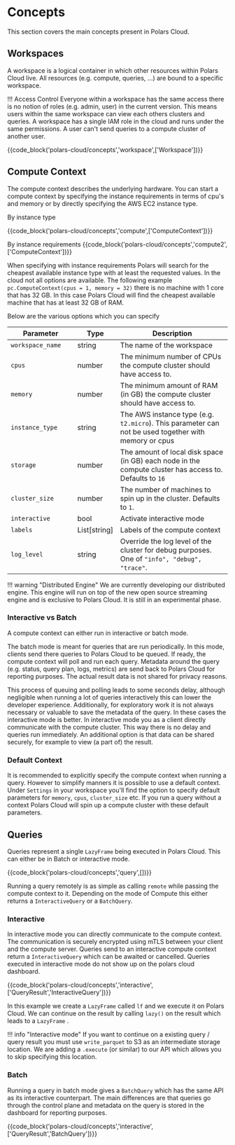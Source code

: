 # Concepts

<!-- TODO: Alphabetic order + table of content -->

This section covers the main concepts present in Polars Cloud.

## Workspaces

A workspace is a logical container in which other resources within Polars Cloud live. All resources
(e.g. compute, queries, ...) are bound to a specific workspace.

!!! Access Control Everyone within a workspace has the same access there is no notion of roles (e.g.
admin, user) in the current version. This means users within the same workspace can view each others
clusters and queries. A workspace has a single IAM role in the cloud and runs under the same
permissions. A user can't send queries to a compute cluster of another user.

{{code_block('polars-cloud/concepts','workspace',['Workspace'])}}

## Compute Context

The compute context describes the underlying hardware. You can start a compute context by specifying
the instance requirements in terms of cpu's and memory or by directly specifying the AWS EC2
instance type.

By instance type

{{code_block('polars-cloud/concepts','compute',['ComputeContext'])}}

By instance requirements {{code_block('polars-cloud/concepts','compute2',['ComputeContext'])}}

When specifying with instance requirements Polars will search for the cheapest available instance
type with at least the requested values. In the cloud not all options are available. The following
example `pc.ComputeContext(cpus = 1, memory = 32)` there is no machine with 1 core that has 32 GB.
In this case Polars Cloud will find the cheapest available machine that has at least 32 GB of RAM.

Below are the various options which you can specify

| Parameter                        | Type         | Description                                                                                             |
| -------------------------------- | ------------ | ------------------------------------------------------------------------------------------------------- |
| `workspace_name`<img width=100/> | string       | The name of the workspace                                                                               |
| `cpus`                           | number       | The minimum number of CPUs the compute cluster should have access to.                                   |
| `memory`                         | number       | The minimum amount of RAM (in GB) the compute cluster should have access to.                            |
| `instance_type`                  | string       | The AWS instance type (e.g. `t2.micro`). This parameter can not be used together with memory or cpus    |
| `storage`                        | number       | The amount of local disk space (in GB) each node in the compute cluster has access to. Defaults to `16` |
| `cluster_size`                   | number       | The number of machines to spin up in the cluster. Defaults to `1`.                                      |
| `interactive`                    | bool         | Activate interactive mode                                                                               |
| `labels`                         | List[string] | Labels of the compute context                                                                           |
| `log_level`                      | string       | Override the log level of the cluster for debug purposes. One of `"info", "debug", "trace"`.            |

!!! warning "Distributed Engine" We are currently developing our distributed engine. This engine
will run on top of the new open source streaming engine and is exclusive to Polars Cloud. It is
still in an experimental phase.

### Interactive vs Batch

A compute context can either run in interactive or batch mode.

The batch mode is meant for queries that are run periodically. In this mode, clients send there
queries to Polars Cloud to be queued. If ready, the compute context will poll and run each query.
Metadata around the query (e.g. status, query plan, logs, metrics) are send back to Polars Cloud for
reporting purposes. The actual result data is not shared for privacy reasons.

This process of queuing and polling leads to some seconds delay, although negligible when running a
lot of queries interactively this can lower the developer experience. Additionally, for exploratory
work it is not always necessary or valuable to save the metadata of the query. In these cases the
interactive mode is better. In interactive mode you as a client directly communicate with the
compute cluster. This way there is no delay and queries run immediately. An additional option is
that data can be shared securely, for example to view (a part of) the result.

### Default Context

It is recommended to explicitly specify the compute context when running a query. However to
simplify manners it is possible to use a default context. Under `Settings` in your workspace you'll
find the option to specify default parameters for `memory`, `cpus`, `cluster_size` etc. If you run a
query without a context Polars Cloud will spin up a compute cluster with these default parameters.

## Queries

Queries represent a single `LazyFrame` being executed in Polars Cloud. This can either be in Batch
or interactive mode.

{{code_block('polars-cloud/concepts','query',[])}}

Running a query remotely is as simple as calling `remote` while passing the compute context to it.
Depending on the mode of Compute this either returns a `InteractiveQuery` or a `BatchQuery`.

### Interactive

In interactive mode you can directly communicate to the compute context. The communication is
securely encrypted using mTLS between your client and the compute server. Queries send to an
interactive compute context return a `InteractiveQuery` which can be awaited or cancelled. Queries
executed in interactive mode do not show up on the polars cloud dashboard.

{{code_block('polars-cloud/concepts','interactive',['QueryResult','InteractiveQuery'])}}

In this example we create a `LazyFrame` called `lf` and we execute it on Polars Cloud. We can
continue on the result by calling `lazy()` on the result which leads to a `LazyFrame` .

<!-- dprint-ignore-start -->

!!! info "Interactive mode"
If you want to continue on a existing query / query result you must use
`write_parquet` to S3 as an intermediate storage location. We are adding a `.execute` (or similar)
to our API which allows you to skip specifying this location.

<!-- dprint-ignore-end-->

### Batch

Running a query in batch mode gives a `BatchQuery` which has the same API as its interactive
counterpart. The main differences are that queries go through the control plane and metadata on the
query is stored in the dashboard for reporting purposes.

{{code_block('polars-cloud/concepts','interactive',['QueryResult','BatchQuery'])}}
